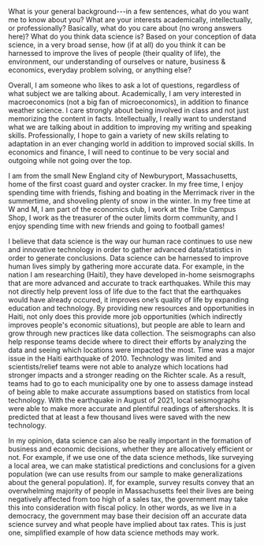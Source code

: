 What is your general background---in a few sentences, what do you want me to know about you? What are your interests academically, intellectually, or professionally? Basically, what do you care about (no wrong answers here)? What do you think data science is? Based on your conception of data science, in a very broad sense, how (if at all) do you think it can be harnessed to improve the lives of people (their quality of life), the environment, our understanding of ourselves or nature, business & economics, everyday problem solving, or anything else?

  Overall, I am someone who likes to ask a lot of questions, regardless of what subject we are talking about. Academically, I am very interested in macroeconomics (not a big fan of microeconomics), in addition to finance weather science. I care strongly about being involved in class and not just memorizing the content in facts. Intellectually, I really want to understand what we are talking about in addition to improving my writing and speaking skills. Professionally, I hope to gain a variety of new skills relating to adaptation in an ever changing world in addition to improved social skills. In economics and finance, I will need to continue to be very social and outgoing while not going over the top. 

  I am from the small New England city of Newburyport, Massachusetts, home of the first coast guard and oyster cracker. In my free time, I enjoy spending time with friends, fishing and boating in the Merrimack river in the summertime, and shoveling plenty of snow in the winter. In my free time at W and M, I am part of the economics club, I work at the Tribe Campus Shop, I work as the treasurer of the outer limits dorm community, and I enjoy spending time with new friends and going to football games!

  I believe that data science is the way our human race continues to use new and innovative technology in order to gather advanced data/statistics in order to generate conclusions. Data science can be harnessed to improve human lives simply by gathering more accurate data. For example, in the nation I am researching (Haiti), they have developed in-home seismographs that are more advanced and accurate to track earthquakes. While this may not directly help prevent loss of life due to the fact that the earthquakes would have already occured, it improves one’s quality of life by expanding education and technology. By providing new resources and opportunities in Haiti, not only does this provide more job opportunities (which indirectly improves people's economic situations), but people are able to learn and grow through new practices like data collection. The seismographs can also help response teams decide where to direct their efforts by analyzing the data and seeing which locations were impacted the most. Time was a major issue in the Haiti earthquake of 2010. Technology was limited and scientists/relief teams were not able to analyze which locations had stronger impacts and a stronger reading on the Richter scale. As a result, teams had to go to each municipality one by one to assess damage instead of being able to make accurate assumptions based on statistics from local technology. With the earthquake in August of 2021, local seismographs were able to make more accurate and plentiful readings of aftershocks. It is predicted that at least a few thousand lives were saved with the new technology. 
  
  In my opinion, data science can also be really important in the formation of business and economic decisions, whether they are allocatively efficient or not. For example, if we use one of the data science methods, like surveying a local area, we can make statistical predictions and conclusions for a given population (we can use results from our sample to make generalizations about the general population). If, for example, survey results convey that an overwhelming majority of people in Massachusetts feel their lives are being negatively affected from too high of a sales tax, the government may take this into consideration with fiscal policy. In other words, as we live in a democracy, the government may base their decision off an accurate data science survey and what people have implied about tax rates. This is just one, simplified example of how data science methods may work.  
